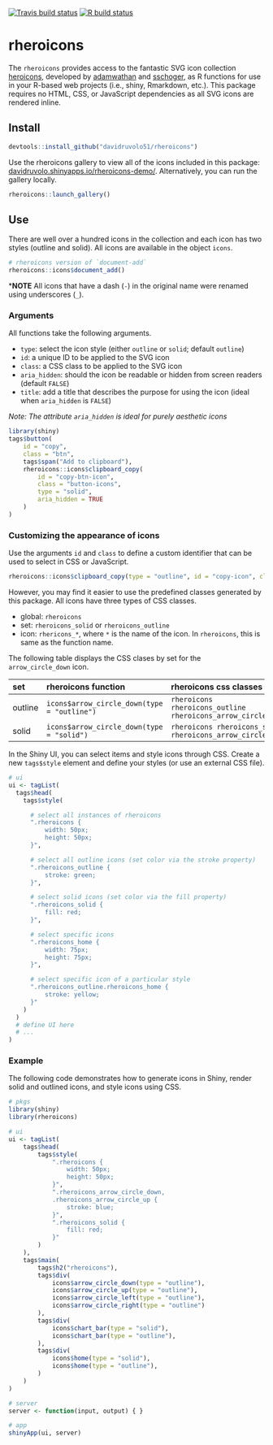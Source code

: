 <!-- badges: start -->
  [![Travis build status](https://travis-ci.com/davidruvolo51/rheroicons.svg?branch=master)](https://travis-ci.com/davidruvolo51/rheroicons)
  [![R build status](https://github.com/davidruvolo51/rheroicons/workflows/R-CMD-check/badge.svg)](https://github.com/davidruvolo51/rheroicons/actions)
  <!-- badges: end -->

# rheroicons

The `rheroicons` provides access to the fantastic SVG icon collection [heroicons](https://github.com/refactoringui/heroicons), developed by [adamwathan](https://github.com/adamwathan) and [sschoger](https://github.com/sschoger), as R functions for use in your R-based web projects (i.e., shiny, Rmarkdown, etc.). This package requires no HTML, CSS, or JavaScript dependencies as all SVG icons are rendered inline.

## Install

```r
devtools::install_github("davidruvolo51/rheroicons")
```

Use the rheroicons gallery to view all of the icons included in this package: [davidruvolo.shinyapps.io/rheroicons-demo/](https://davidruvolo.shinyapps.io/rheroicons-demo/). Alternatively, you can run the gallery locally.

```r
rheroicons::launch_gallery()
```

## Use

There are well over a hundred icons in the collection and each icon has two styles (outline and solid). All icons are available in the object `icons`. 

```r
# rheroicons version of `document-add`
rheroicons::icons$document_add()
```

\***NOTE** All icons that have a dash (`-`) in the original name were renamed using underscores (`_`).

### Arguments

All functions take the following arguments.

- `type`: select the icon style (either `outline` or `solid`; default `outline`)
- `id`: a unique ID to be applied to the SVG icon
- `class`: a CSS class to be applied to the SVG icon
- `aria_hidden`: should the icon be readable or hidden from screen readers (default `FALSE`)
- `title`: add a title that describes the purpose for using the icon (ideal when `aria_hidden` is `FALSE`)

*Note: The attribute `aria_hidden` is ideal for purely aesthetic icons*

```r
library(shiny)
tags$button(
    id = "copy",
    class = "btn",
    tags$span("Add to clipboard"),
    rheroicons::icons$clipboard_copy(
        id = "copy-btn-icon",
        class = "button-icons",
        type = "solid", 
        aria_hidden = TRUE
    )
)
```

### Customizing the appearance of icons

Use the arguments `id` and `class` to define a custom identifier that can be used to select in CSS or JavaScript.

```r
rheroicons::icons$clipboard_copy(type = "outline", id = "copy-icon", class = "my-icon-set")
```

However, you may find it easier to use the predefined classes generated by this package. All icons have three types of CSS classes.

- global: `rheroicons`
- set: `rheroicons_solid` or `rheroicons_outline`
- icon: `rhericons_*`, where `*` is the name of the icon. In `rheroicons`, this is same as the function name.

The following table displays the CSS clases by set for the `arrow_circle_down` icon.

set     | rheroicons function     | rheroicons css classes
:------ | :------------------ | :---------
outline | `icons$arrow_circle_down(type = "outline")` | `rheroicons rheroicons_outline rheroicons_arrow_circle_down`
solid   | `icons$arrow_circle_down(type = "solid")` | `rheroicons rheroicons_solid rheroicons_arrow_circle_down`

In the Shiny UI, you can select items and style icons through CSS. Create a new `tags$style` element and define your styles (or use an external CSS file).

```r
# ui
ui <- tagList(
  tags$head(
    tags$style(

      # select all instances of rheroicons
      ".rheroicons {
          width: 50px;
          height: 50px;
      }",

      # select all outline icons (set color via the stroke property)
      ".rheroicons_outline {
          stroke: green;
      }",

      # select solid icons (set color via the fill property)
      ".rheroicons_solid {
          fill: red;
      }",

      # select specific icons
      ".rheroicons_home {
          width: 75px;
          height: 75px;
      }",

      # select specific icon of a particular style
      ".rheroicons_outline.rheroicons_home {
          stroke: yellow;
      }"
    )
  )
  # define UI here
  # ...
)
```

### Example

The following code demonstrates how to generate icons in Shiny, render solid and outlined icons, and style icons using CSS. 

```r
# pkgs
library(shiny)
library(rheroicons)

# ui
ui <- tagList(
    tags$head(
        tags$style(
            ".rheroicons {
                width: 50px;
                height: 50px;
            }",
            ".rheroicons_arrow_circle_down,
            .rheroicons_arrow_circle_up {
                stroke: blue;
            }",
            ".rheroicons_solid {
                fill: red;
            }"
        )
    ),
    tags$main(
        tags$h2("rheroicons"),
        tags$div(
            icons$arrow_circle_down(type = "outline"),
            icons$arrow_circle_up(type = "outline"),
            icons$arrow_circle_left(type = "outline"),
            icons$arrow_circle_right(type = "outline")
        ),
        tags$div(
            icons$chart_bar(type = "solid"),
            icons$chart_bar(type = "outline"),
        ),
        tags$div(
            icons$home(type = "solid"),
            icons$home(type = "outline"),
        )
    )
)

# server
server <- function(input, output) { }

# app
shinyApp(ui, server)
```


